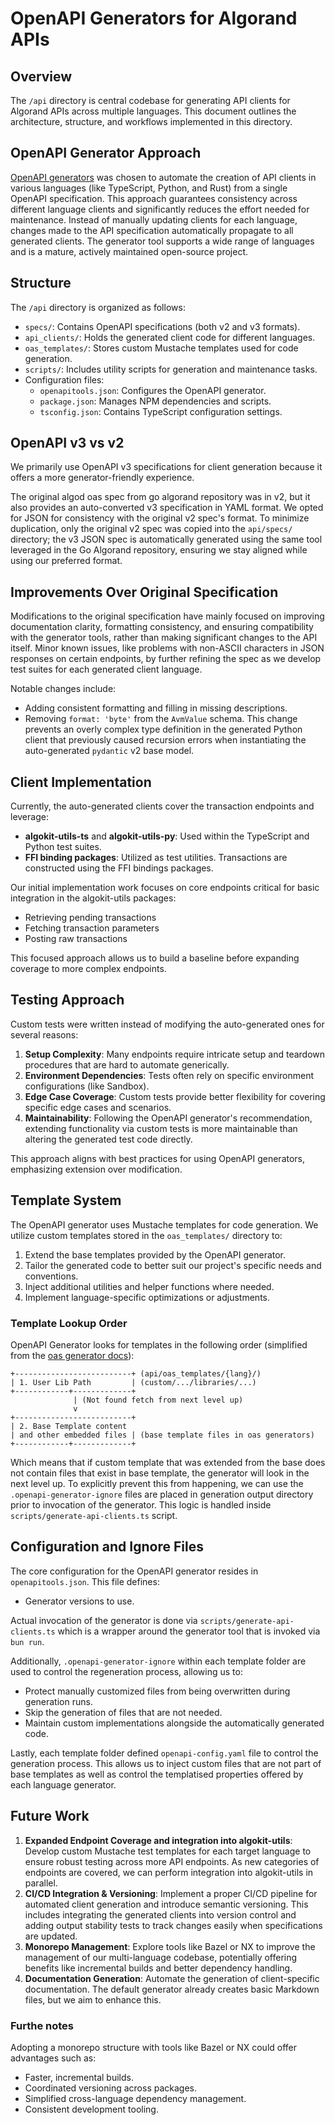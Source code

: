 # OpenAPI Generators for Algorand APIs

## Overview

The `/api` directory is central codebase for generating API clients for Algorand APIs across multiple languages. This document outlines the architecture, structure, and workflows implemented in this directory.

## OpenAPI Generator Approach

[OpenAPI generators](https://openapi-generator.tech/) was chosen to automate the creation of API clients in various languages (like TypeScript, Python, and Rust) from a single OpenAPI specification. This approach guarantees consistency across different language clients and significantly reduces the effort needed for maintenance. Instead of manually updating clients for each language, changes made to the API specification automatically propagate to all generated clients. The generator tool supports a wide range of languages and is a mature, actively maintained open-source project.

## Structure

The `/api` directory is organized as follows:

- `specs/`: Contains OpenAPI specifications (both v2 and v3 formats).
- `api_clients/`: Holds the generated client code for different languages.
- `oas_templates/`: Stores custom Mustache templates used for code generation.
- `scripts/`: Includes utility scripts for generation and maintenance tasks.
- Configuration files:
  - `openapitools.json`: Configures the OpenAPI generator.
  - `package.json`: Manages NPM dependencies and scripts.
  - `tsconfig.json`: Contains TypeScript configuration settings.

## OpenAPI v3 vs v2

We primarily use OpenAPI v3 specifications for client generation because it offers a more generator-friendly experience.

The original algod oas spec from go algorand repository was in v2, but it also provides an auto-converted v3 specification in YAML format. We opted for JSON for consistency with the original v2 spec's format. To minimize duplication, only the original v2 spec was copied into the `api/specs/` directory; the v3 JSON spec is automatically generated using the same tool leveraged in the Go Algorand repository, ensuring we stay aligned while using our preferred format.

## Improvements Over Original Specification

Modifications to the original specification have mainly focused on improving documentation clarity, formatting consistency, and ensuring compatibility with the generator tools, rather than making significant changes to the API itself. Minor known issues, like problems with non-ASCII characters in JSON responses on certain endpoints, by further refining the spec as we develop test suites for each generated client language.

Notable changes include:

- Adding consistent formatting and filling in missing descriptions.
- Removing `format: 'byte'` from the `AvmValue` schema. This change prevents an overly complex type definition in the generated Python client that previously caused recursion errors when instantiating the auto-generated `pydantic` v2 base model.

## Client Implementation

Currently, the auto-generated clients cover the transaction endpoints and leverage:

- **algokit-utils-ts** and **algokit-utils-py**: Used within the TypeScript and Python test suites.
- **FFI binding packages**: Utilized as test utilities. Transactions are constructed using the FFI bindings packages.

Our initial implementation work focuses on core endpoints critical for basic integration in the algokit-utils packages:

- Retrieving pending transactions
- Fetching transaction parameters
- Posting raw transactions

This focused approach allows us to build a baseline before expanding coverage to more complex endpoints.

## Testing Approach

Custom tests were written instead of modifying the auto-generated ones for several reasons:

1. **Setup Complexity**: Many endpoints require intricate setup and teardown procedures that are hard to automate generically.
2. **Environment Dependencies**: Tests often rely on specific environment configurations (like Sandbox).
3. **Edge Case Coverage**: Custom tests provide better flexibility for covering specific edge cases and scenarios.
4. **Maintainability**: Following the OpenAPI generator's recommendation, extending functionality via custom tests is more maintainable than altering the generated test code directly.

This approach aligns with best practices for using OpenAPI generators, emphasizing extension over modification.

## Template System

The OpenAPI generator uses Mustache templates for code generation. We utilize custom templates stored in the `oas_templates/` directory to:

1. Extend the base templates provided by the OpenAPI generator.
2. Tailor the generated code to better suit our project's specific needs and conventions.
3. Inject additional utilities and helper functions where needed.
4. Implement language-specific optimizations or adjustments.

### Template Lookup Order

OpenAPI Generator looks for templates in the following order (simplified from the [oas generator docs](https://openapi-generator.tech/docs/templating#retrieving-templates)):

```ascii
+--------------------------+ (api/oas_templates/{lang}/)
| 1. User Lib Path         | (custom/.../libraries/...)
+------------+-------------+
              | (Not found fetch from next level up)
              v
+--------------------------+
| 2. Base Template content
| and other embedded files | (base template files in oas generators)
+------------+-------------+
```

Which means that if custom template that was extended from the base does not contain files that exist in base template, the generator will look in the next level up. To explicitly prevent this from happening, we can use the `.openapi-generator-ignore` files are placed in generation output directory prior to invocation of the generator. This logic is handled inside `scripts/generate-api-clients.ts` script.

## Configuration and Ignore Files

The core configuration for the OpenAPI generator resides in `openapitools.json`. This file defines:

- Generator versions to use.

Actual invocation of the generator is done via `scripts/generate-api-clients.ts` which is a wrapper around the generator tool that is invoked via `bun run`.

Additionally, `.openapi-generator-ignore` within each template folder are used to control the regeneration process, allowing us to:

- Protect manually customized files from being overwritten during generation runs.
- Skip the generation of files that are not needed.
- Maintain custom implementations alongside the automatically generated code.

Lastly, each template folder defined `openapi-config.yaml` file to control the generation process. This allows us to inject custom files that are not part of base templates as well as control the templatised properties offered by each language generator.

## Future Work

1. **Expanded Endpoint Coverage and integration into algokit-utils**: Develop custom Mustache test templates for each target language to ensure robust testing across more API endpoints. As new categories of endpoints are covered, we can perform integration into algokit-utils in parallel.
2. **CI/CD Integration & Versioning**: Implement a proper CI/CD pipeline for automated client generation and introduce semantic versioning. This includes integrating the generated clients into version control and adding output stability tests to track changes easily when specifications are updated.
3. **Monorepo Management**: Explore tools like Bazel or NX to improve the management of our multi-language codebase, potentially offering benefits like incremental builds and better dependency handling.
4. **Documentation Generation**: Automate the generation of client-specific documentation. The default generator already creates basic Markdown files, but we aim to enhance this.

### Furthe notes

Adopting a monorepo structure with tools like Bazel or NX could offer advantages such as:

- Faster, incremental builds.
- Coordinated versioning across packages.
- Simplified cross-language dependency management.
- Consistent development tooling.
